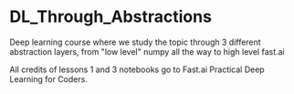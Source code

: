 # DL_Through_Abstractions
Deep learning course where we study the topic through 3 different abstraction layers, from "low level" numpy all the way to high level fast.ai

All credits of lessons 1 and 3 notebooks go to Fast.ai Practical Deep Learning for Coders.
